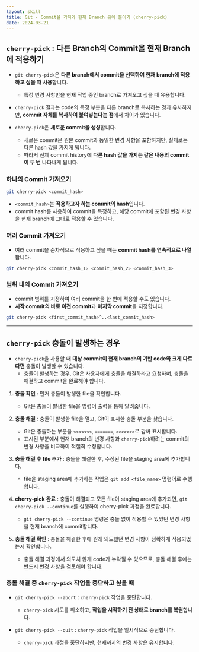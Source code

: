 ```yaml
---
layout: skill
title: Git - Commit을 가져와 현재 Branch 뒤에 붙이기 (cherry-pick)
date: 2024-03-21
---
```



## `cherry-pick` : 다른 Branch의 Commit을 현재 Branch에 적용하기

- `git cherry-pick`은 **다른 branch에서 commit을 선택하여 현재 branch에 적용하고 싶을 때 사용**합니다.
    - 특정 변경 사항만을 현재 작업 중인 branch로 가져오고 싶을 때 유용합니다.

- `cherry-pick` 결과는 code의 특정 부분을 다른 branch로 복사하는 것과 유사하지만, **commit 자체를 복사하여 붙여넣는다는 점**에서 차이가 있습니다.

- `cherry-pick`은 **새로운 commit을 생성**합니다.
    - 새로운 commit은 원본 commit과 동일한 변경 사항을 포함하지만, 실제로는 다른 hash 값을 가지게 됩니다.
    - 따라서 전체 commit history에 **다른 hash 값을 가지는 같은 내용의 commit이 두 번** 나타나게 됩니다.


### 하나의 Commit 가져오기

```bash
git cherry-pick <commit_hash>
```

- `<commit_hash>`는 **적용하고자 하는 commit의 hash**입니다.
- commit hash를 사용하여 commit을 특정하고, 해당 commit에 포함된 변경 사항을 현재 branch에 그대로 적용할 수 있습니다.


### 여러 Commit 가져오기

- 여러 commit을 순차적으로 적용하고 싶을 때는 **commit hash를 연속적으로 나열**합니다.
  
```bash
git cherry-pick <commit_hash_1> <commit_hash_2> <commit_hash_3>
```


### 범위 내의 Commit 가져오기

- commit 범위를 지정하여 여러 commit을 한 번에 적용할 수도 있습니다.
- **시작 commit의 바로 이전 commit**과 **마지막 commit**을 지정합니다.

```bash
git cherry-pick <first_commit_hash>^..<last_commit_hash>
```


---


## `cherry-pick` 충돌이 발생하는 경우

- `cherry-pick`을 사용할 때 **대상 commit이 현재 branch의 기반 code와 크게 다르다면** 충돌이 발생할 수 있습니다.
    - 충돌이 발생하는 경우, Git은 사용자에게 충돌을 해결하라고 요청하며, 충돌을 해결하고 commit을 완료해야 합니다.

1. **충돌 확인** : 먼저 충돌이 발생한 file을 확인합니다.
    - Git은 충돌이 발생한 file을 명령어 출력을 통해 알려줍니다.

2. **충돌 해결** : 충돌이 발생한 file을 열고, Git이 표시한 충돌 부분을 찾습니다.
    - Git은 충돌하는 부분을 `<<<<<<<`, `=======`, `>>>>>>>`로 감싸 표시합니다.
    - 표시된 부분에서 현재 branch의 변경 사항과 `cherry-pick`하려는 commit의 변경 사항을 비교하여 적절히 수정합니다.

3. **충돌 해결 후 file 추가** : 충돌을 해결한 후, 수정된 file을 staging area에 추가합니다.
    - file을 staging area에 추가하는 작업은 `git add <file_name>` 명령어로 수행합니다.

4. **cherry-pick 완료** : 충돌이 해결되고 모든 file이 staging area에 추가되면, `git cherry-pick --continue`를 실행하여 cherry-pick 과정을 완료합니다.
    - `git cherry-pick --continue` 명령은 충돌 없이 적용할 수 있었던 변경 사항을 현재 branch에 commit합니다.

5. **충돌 해결 확인** : 충돌을 해결한 후에 원래 의도했던 변경 사항이 정확하게 적용되었는지 확인합니다.
    - 충돌 해결 과정에서 의도치 않게 code가 누락될 수 있으므로, 충돌 해결 후에는 반드시 변경 사항을 검토해야 합니다.


### 충돌 해결 중 `cherry-pick` 작업을 중단하고 싶을 때

- `git cherry-pick --abort` : `cherry-pick` 작업을 중단합니다.
    - `cherry-pick` 시도를 취소하고, **작업을 시작하기 전 상태로 branch를 복원**합니다.

- `git cherry-pick --quit` : `cherry-pick` 작업을 일시적으로 중단합니다.
    - `cherry-pick` 과정을 중단하지만, 현재까지의 변경 사항은 유지합니다.


